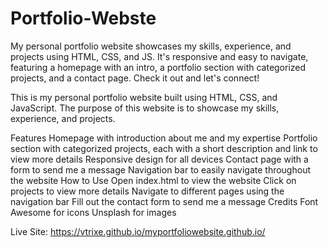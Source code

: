 # Portfolio-Webste
My personal portfolio website showcases my skills, experience, and projects using HTML, CSS, and JS. It's responsive and easy to navigate, featuring a homepage with an intro, a portfolio section with categorized projects, and a contact page. Check it out and let's connect!

This is my personal portfolio website built using HTML, CSS, and JavaScript. The purpose of this website is to showcase my skills, experience, and projects.

Features
Homepage with introduction about me and my expertise
Portfolio section with categorized projects, each with a short description and link to view more details
Responsive design for all devices
Contact page with a form to send me a message
Navigation bar to easily navigate throughout the website
How to Use
Open index.html to view the website
Click on projects to view more details
Navigate to different pages using the navigation bar
Fill out the contact form to send me a message
Credits
Font Awesome for icons
Unsplash for images



Live Site: https://vtrixe.github.io/myportfoliowebsite.github.io/
